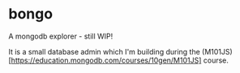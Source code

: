 bongo
=====

A mongodb explorer - still WIP!

It is a small database admin which I'm building during the (M101JS)[https://education.mongodb.com/courses/10gen/M101JS] course.
